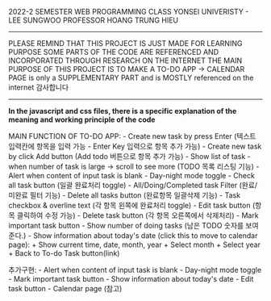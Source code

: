 2022-2 SEMESTER WEB PROGRAMMING CLASS 
YONSEI UNIVERISTY - LEE SUNGWOO PROFESSOR 
HOANG TRUNG HIEU

***
PLEASE REMIND THAT THIS PROJECT IS JUST MADE FOR LEARNING PURPOSE 
SOME PARTS OF THE CODE ARE REFERENCED AND INCORPORATED THROUGH RESEARCH ON THE INTERNET
THE MAIN PURPOSE OF THIS PROJECT IS TO MAKE A TO-DO APP -> CALENDAR PAGE is only a SUPPLEMENTARY PART and is MOSTLY referenced on the internet 
감사합니다
***

**In the javascript and css files, there is a specific explanation of the meaning and working principle of the code**

MAIN FUNCTION OF TO-DO APP:
    - Create new task by press Enter (텍스트 입력칸에 항목을 입력 가능 - Enter Key 입력으로 항목 추가 가능)
    - Create new task by click Add button (Add todo 버튼으로 항목 추가 가능)
    - Show list of task - when number of task is large -> scroll to see more (TODO 목록 리스팅 기능)
    - Alert when content of input task is blank
    - Day-night mode toggle 
    - Check all task button (일괄 완료처리 toggle)
    - All/Doing/Completed task Filter (완료/미완료 필터 기능)
    - Delete all tasks button (완료항목 일괄삭제 기능) 
    - Task checkbox & overline text (각 항목 왼쪽에 완료처리 toggle)
    - Edit task button (항목 클릭하여 수정 가능)
    - Delete task button (각 항목 오른쪽에서 삭제처리)
    - Mark important task button
    - Show number of doing tasks (남은 TODO 숫자를 보여준다.)
    - Show information about today's date (click this to move to calendar page):
        + Show current time, date, month, year
        + Select month
        + Select year
        + Back to To-do Task button(link)


추가구현:
    - Alert when content of input task is blank
    - Day-night mode toggle 
    - Mark important task button
    - Show information about today's date
    - Edit task button
    - Calendar page (참고)
